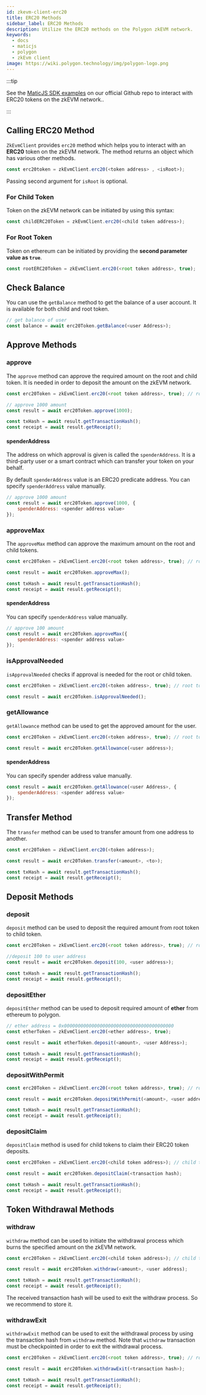 ```yaml
---
id: zkevm-client-erc20
title: ERC20 Methods
sidebar_label: ERC20 Methods
description: Utilize the ERC20 methods on the Polygon zkEVM network.
keywords:
  - docs
  - maticjs
  - polygon
  - zkEvm client
image: https://wiki.polygon.technology/img/polygon-logo.png
---
```


:::tip

See the [<ins>MaticJS SDK examples</ins>](https://github.com/maticnetwork/matic.js/tree/master/examples/zkEvm/erc20) on our official Github repo to interact with ERC20 tokens on the zkEVM network..

:::

## Calling ERC20 Method

`ZkEvmClient` provides `erc20` method which helps you to interact with an **ERC20** token on the zkEVM network. The method returns an object which has various other methods.

```js
const erc20token = zkEvmClient.erc20(<token address> , <isRoot>);
```

Passing second argument for `isRoot` is optional.

### For Child Token

Token on the zkEVM network can be initiated by using this syntax:

```js
const childERC20Token = zkEvmClient.erc20(<child token address>);
```

### For Root Token

Token on ethereum can be initiated by providing the **second parameter value as `true`**.

```js
const rootERC20Token = zkEvmClient.erc20(<root token address>, true);
```

## Check Balance

You can use the `getBalance` method to get the balance of a user account. It is available for both child and root token.

```js
// get balance of user
const balance = await erc20Token.getBalance(<user Address>);
```

## Approve Methods

### approve

The `approve` method can approve the required amount on the root and child token. It is needed in order to deposit the amount on the zkEVM network.

```js
const erc20Token = zkEvmClient.erc20(<root token address>, true); // root token

// approve 1000 amount
const result = await erc20Token.approve(1000);

const txHash = await result.getTransactionHash();
const receipt = await result.getReceipt();
```

#### spenderAddress

The address on which approval is given is called the `spenderAddress`. It is a third-party user or a smart contract which can transfer your token on your behalf.

By default `spenderAddress` value is an ERC20 predicate address. You can specify `spenderAddress` value manually.

```js
// approve 1000 amount
const result = await erc20Token.approve(1000, {
    spenderAddress: <spender address value>
});
```

### approveMax

The `approveMax` method can approve the maximum amount on the root and child tokens.

```js
const erc20Token = zkEvmClient.erc20(<root token address>, true); // root token

const result = await erc20Token.approveMax();

const txHash = await result.getTransactionHash();
const receipt = await result.getReceipt();
```

#### spenderAddress

You can specify `spenderAddress` value manually.

```js
// approve 100 amount
const result = await erc20Token.approveMax({
    spenderAddress: <spender address value>
});
```

### isApprovalNeeded

`isApprovalNeeded` checks if approval is needed for the root or child token.

```js
const erc20Token = zkEvmClient.erc20(<token address>, true); // root token

const result = await erc20Token.isApprovalNeeded();
```

### getAllowance

`getAllowance` method can be used to get the approved amount for the user.

```js
const erc20Token = zkEvmClient.erc20(<token address>, true); // root token

const result = await erc20Token.getAllowance(<user address>);
```

#### spenderAddress

You can specify spender address value manually.

```js
const result = await erc20Token.getAllowance(<user Address>, {
    spenderAddress: <spender address value>
});
```

## Transfer Method

The `transfer` method can be used to transfer amount from one address to another.

```js
const erc20Token = zkEvmClient.erc20(<token address>);

const result = await erc20Token.transfer(<amount>, <to>);

const txHash = await result.getTransactionHash();
const receipt = await result.getReceipt();
```

## Deposit Methods

### deposit

`deposit` method can be used to deposit the required amount from root token to child token.

```js
const erc20Token = zkEvmClient.erc20(<root token address>, true); // root token

//deposit 100 to user address
const result = await erc20Token.deposit(100, <user address>);

const txHash = await result.getTransactionHash();
const receipt = await result.getReceipt();
```

### depositEther

`depositEther` method can be used to deposit required amount of **ether** from ethereum to polygon.

```js
// ether address = 0x0000000000000000000000000000000000000000
const etherToken = zkEvmClient.erc20(<ether address>, true);

const result = await etherToken.deposit(<amount>, <user Address>);

const txHash = await result.getTransactionHash();
const receipt = await result.getReceipt();
```

### depositWithPermit

```js
const erc20Token = zkEvmClient.erc20(<root token address>, true); // root token

const result = await erc20Token.depositWithPermit(<amount>, <user address>);

const txHash = await result.getTransactionHash();
const receipt = await result.getReceipt();
```

### depositClaim

`depositClaim` method is used for child tokens to claim their ERC20 token deposits.

```js
const erc20Token = zkEvmClient.erc20(<child token address>); // child token

const result = await erc20Token.depositClaim(<transaction hash);

const txHash = await result.getTransactionHash();
const receipt = await result.getReceipt();
```

## Token Withdrawal Methods

### withdraw

`withdraw` method can be used to initiate the withdrawal process which burns the specified amount on the zkEVM network.

```js
const erc20Token = zkEvmClient.erc20(<child token address>); // child token

const result = await erc20Token.withdraw(<amount>, <user address);

const txHash = await result.getTransactionHash();
const receipt = await result.getReceipt();
```

The received transaction hash will be used to exit the withdraw process. So we recommend to store it.

### withdrawExit

`withdrawExit` method can be used to exit the withdrawal process by using the transaction hash from `withdraw` method. Note that `withdraw` transaction must be checkpointed in order to exit the withdrawal process.

```js
const erc20Token = zkEvmClient.erc20(<root token address>, true); // root token

const result = await erc20Token.withdrawExit(<transaction hash>);

const txHash = await result.getTransactionHash();
const receipt = await result.getReceipt();
```

